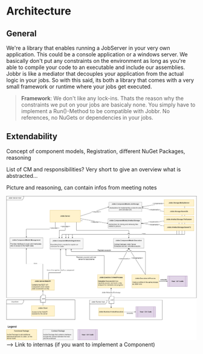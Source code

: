 # Architecture
## General 
We're a library that enables running a JobServer in your very own application. This could be a console application or a windows server. We basically don't put any constraints on the environment as long as you're able to compile your code to an executable and include our assemblies. Jobbr is like a mediator that decouples your application from the actual logic in your jobs. So with this said, its both a library that comes with a very small framework or runtime where your jobs get executed.

> **Framework**: We don't like any lock-ins. Thats the reason why the constraints we put on your jobs are basicaly none. You simply have to implement a Run()-Method to be compatible with Jobbr. No references, no NuGets or dependencies in your jobs.

## Extendability
Concept of component models, Registration, different NuGet Packages, reasoning

List of CM and responsibilities? Very short to give an overview what is abstracted...

Picture and reasoning, can contain infos from meeting notes

[![Package Architecture](JobbrPackageArchitecture.png)](https://raw.githubusercontent.com/jobbrIO/docs/master/intro/JobbrPackageArchitecture.png)
--> Link to internas (if you want to implement a Component)
